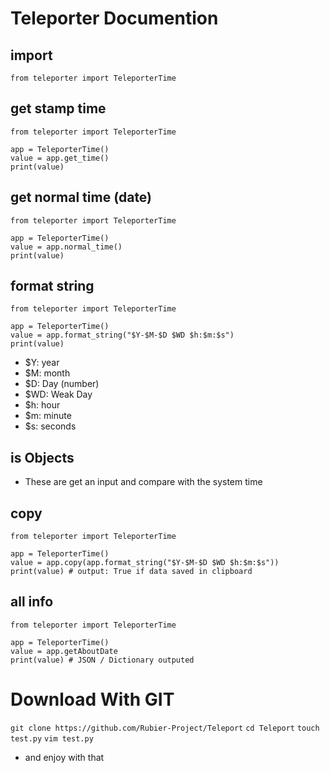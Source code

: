 # Teleporter Documention

## import
```python3
from teleporter import TeleporterTime
```
## get stamp time
```python3
from teleporter import TeleporterTime

app = TeleporterTime()
value = app.get_time()
print(value)
```
## get normal time (date)
```python3
from teleporter import TeleporterTime

app = TeleporterTime()
value = app.normal_time()
print(value)
```
## format string
```python3
from teleporter import TeleporterTime

app = TeleporterTime()
value = app.format_string("$Y-$M-$D $WD $h:$m:$s")
print(value)
```
+ $Y: year
+ $M: month
+ $D: Day (number)
+ $WD: Weak Day
+ $h: hour
+ $m: minute
+ $s: seconds

## is Objects
+ These are get an input and compare with the system time

## copy
```python3
from teleporter import TeleporterTime

app = TeleporterTime()
value = app.copy(app.format_string("$Y-$M-$D $WD $h:$m:$s"))
print(value) # output: True if data saved in clipboard
```
## all info
```python3
from teleporter import TeleporterTime

app = TeleporterTime()
value = app.getAboutDate
print(value) # JSON / Dictionary outputed
```

# Download With GIT
`git clone https://github.com/Rubier-Project/Teleport`
`cd Teleport`
`touch test.py`
`vim test.py`
+ and enjoy with that
